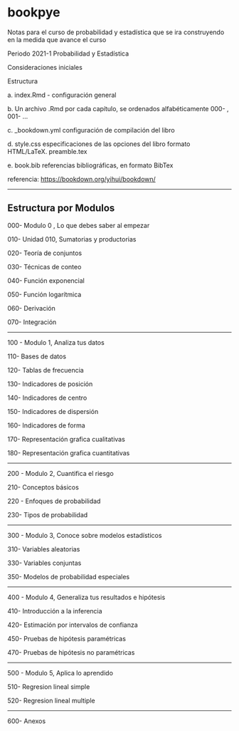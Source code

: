 # bookpye
Notas para el curso de probabilidad y estadística
que se ira construyendo en la medida que avance el curso

Periodo 2021-1
Probabilidad y Estadística 

Consideraciones iniciales

Estructura

a. index.Rmd  - configuración general

b. Un archivo .Rmd por cada capítulo, se ordenados alfabéticamente 000- , 001- ...

c. _bookdown.yml  configuración de compilación del libro

d. style.css   especificaciones de las opciones del libro formato HTML/LaTeX.    preamble.tex

e. book.bib  referencias bibliográficas, en formato BibTex


referencia: https://bookdown.org/yihui/bookdown/

---

Estructura por Modulos
---

000-  Modulo 0 , Lo que debes saber al empezar

010-   Unidad 010, Sumatorias y productorias 

020-   Teoría de conjuntos

030-   Técnicas de conteo

040-   Función exponencial

050-   Función logarítmica

060-   Derivación

070-   Integración

---

100 - Modulo 1, Analiza tus datos

110- Bases de datos

120- Tablas de  frecuencia

130- Indicadores de posición

140- Indicadores de centro

150- Indicadores de dispersión

160- Indicadores de forma

170- Representación grafica cualitativas

180- Representación grafica cuantitativas

---

200 - Modulo 2, Cuantifica el riesgo

210- Conceptos básicos

220 - Enfoques de  probabilidad

230- Tipos de probabilidad


---

300 - Modulo 3, Conoce sobre modelos estadísticos


310- Variables aleatorias

330- Variables conjuntas

350- Modelos de probabilidad especiales


---

400 - Modulo 4, Generaliza tus resultados e hipótesis

410- Introducción a la inferencia 

420- Estimación por intervalos de confianza


450- Pruebas de hipótesis paramétricas


470- Pruebas de hipótesis no paramétricas



----

500 - Modulo 5, Aplica lo aprendido

510- Regresion lineal simple


520- Regresion lineal multiple

---

600- Anexos





